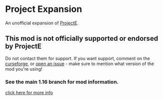 # Project Expansion
An unofficial expansion of [ProjectE](https://www.curseforge.com/minecraft/mc-mods/projecte).
## This mod is not officially supported or endorsed by ProjectE
Do not contact them for support. If you want support, comment on the [curseforge](https://www.curseforge.com/minecraft/mc-mods/project-expansion), or [open an issue](https://github.com/DonovanDMC/ProjectExpansion/issues/new) - make sure to mention what version of the mod you're using!

### See the main 1.16 branch for mod information.
[click here for more info](https://github.com/DonovanDMC/ProjectExpansion/blob/1.16/README.md)